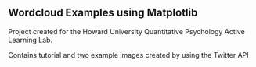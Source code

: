 ## Wordcloud Examples using Matplotlib
Project created for the Howard University Quantitative Psychology Active Learning Lab.

Contains tutorial and two example images created by using the Twitter API

